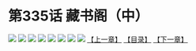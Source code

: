 # 第335话 藏书阁（中）
![](https://mhpic.xiaomingtaiji.net/comic/D/斗破苍穹拆分版/335话/1.jpg-zymk.middle.webp)
![](https://mhpic.xiaomingtaiji.net/comic/D/斗破苍穹拆分版/335话/2.jpg-zymk.middle.webp)
![](https://mhpic.xiaomingtaiji.net/comic/D/斗破苍穹拆分版/335话/3.jpg-zymk.middle.webp)
![](https://mhpic.xiaomingtaiji.net/comic/D/斗破苍穹拆分版/335话/4.jpg-zymk.middle.webp)
![](https://mhpic.xiaomingtaiji.net/comic/D/斗破苍穹拆分版/335话/5.jpg-zymk.middle.webp)
![](https://mhpic.xiaomingtaiji.net/comic/D/斗破苍穹拆分版/335话/6.jpg-zymk.middle.webp)
![](https://mhpic.xiaomingtaiji.net/comic/D/斗破苍穹拆分版/335话/7.jpg-zymk.middle.webp)
![](https://mhpic.xiaomingtaiji.net/comic/D/斗破苍穹拆分版/335话/8.jpg-zymk.middle.webp)
[【上一章】](./334.md)
[【目录】](./README.md)
[【下一章】](./336.md)
